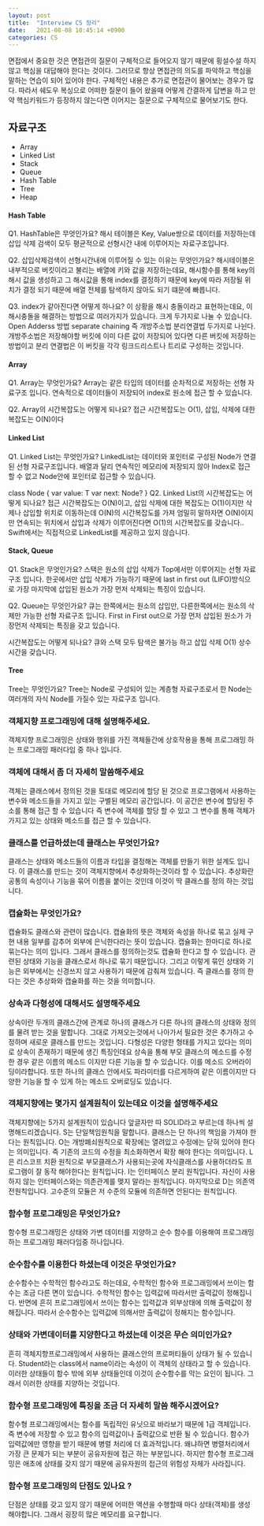```yaml
---
layout: post
title:  "Interview CS 정리"
date:   2021-08-08 10:45:14 +0900
categories: CS
---
```

면접에서 중요한 것은 면접관의 질문이 구체적으로 들어오지 않기 때문에 횡설수설 하지 않고 핵심을 대답해야 한다는 것이다. 그러므로 항상 면접관의 의도를 파악하고 핵심을 말하는 연습이 되어 있어야 한다. 구체적인 내용은 추가로 면접관이 물어보는 경우가 많다. 따라서 쉐도우 복싱으로 어떠한 질문이 들어 왔을때 어떻게 간결하게 답변을 하고 만약 핵심키워드가 등장하지 않는다면 이어지는 질문으로 구체적으로 물어보기도 한다.

## 자료구조
- Array
- Linked List
- Stack
- Queue
- Hash Table
- Tree
- Heap


#### Hash Table
Q1. HashTable은 무엇인가요?
해시 테이블은 Key, Value쌍으로 데이터를 저장하는데 삽입 삭제 검색이 모두 평균적으로 선형시간 내에 이루어지는 자료구조입니다.

Q2. 삽입삭제검색이 선형시간내에 이루어질 수 있는 이유는 무엇인가요?
해시테이블은 내부적으로 버킷이라고 불리는 배열에 키와 값을 저장하는데요, 해시함수를 통해 key의 해시 값을 생성하고 그 해시값을 통해 index를 결정하기 때문에 key에 따라 저장될 위치가 결정 되기 때문에 배열 전체를 탐색하지 않아도 되기 떄문에 빠릅니다.

Q3. index가 같아진다면 어떻게 하나요?
이 상황을 해시 충돌이라고 표현하는데요, 이 해시충돌을 해결하는 방법으로 여러가지가 있습니다. 크게 두가지로 나눌 수 있습니다. Open Adderss 방법 separate chaining 즉 개방주소법 분리연결법 두가지로 나뉜다. 개방주소법은 저장해야할 버킷에 이미 다른 값이 저장되어 있다면 다른 버킷에 저장하는 방법이고 분리 연결법은 이 버킷을 각각 링크드리스트나 트리로 구성하는 것입니다.

#### Array
Q1. Array는 무엇인가요?
Array는 같은 타입의 데이터를 순차적으로 저장하는 선형 자료구조 입니다. 연속적으로 데이터들이 저장되어 index로 원소에 접근 할 수 있습니다.

Q2. Array의 시간복잡도는 어떻게 되나요?
접근 시간복잡도는 O(1), 삽입, 삭제에 대한 복잡도는 O(N)이다

#### Linked List
Q1. Linked List는 무엇인가요?
LinkedList는 데이터와 포인터로 구성된 Node가 연결된 선형 자료구조입니다. 배열과 달리 연속적인 메모리에 저장되지 않아 Index로 접근 할 수 없고 Node안에 포인터로 접근할 수 있습니다.

class Node<T> {
    var value: T
    var next: Node<T>?
}
Q2. Linked List의 시간복잡도는 어떻게 되나요?
접근 시간복잡도는 O(N)이고, 삽입 삭제에 대한 복잡도는 O(1)이지만 삭제나 삽입할 위치로 이동하는데 O(N)의 시간복잡도를 가져 엄밀히 말하자면 O(N)이지만 연속되는 위치에서 삽입과 삭제가 이루어진다면 O(1)의 시간복잡도를 갖습니다..
Swift에서는 직접적으로 LinkedList를 제공하고 있지 않습니다.

#### Stack, Queue
Q1. Stack은 무엇인가요?
스택은 원소의 삽입 삭제가 Top에서만 이루어지는 선형 자료구조 입니다. 한곳에서만 삽입 삭제가 가능하기 때문에 last in first out (LIFO)방식으로 가장 마지막에 삽입된 원소가 가장 먼저 삭제되는 특징이 있습니다.

Q2. Queue는 무엇인가요?
큐는 한쪽에서는 원소의 삽입만, 다른한쪽에서는 원소의 삭제만 가능한 선형 자료구조 입니다. First in First out으로 가장 먼저 삽입된 원소가 가장먼저 삭제되는 특징을 갖고 있습니다.

시간복잡도는 어떻게 되나요?
큐와 스택 모두 탐색은 불가능 하고 삽입 삭제 O(1) 상수시간을 갖습니다.

#### Tree
Tree는 무엇인가요?
Tree는 Node로 구성되어 있는 계층형 자료구조로서 한 Node는 여러개의 자식 Node를 가질수 있는 자료구조 입니다.

### 객체지향 프로그래밍에 대해 설명해주세요.
객체지향 프로그래밍은 상태와 행위를 가진 객체들간에 상호작용을 통해 프로그래밍 하는 프로그래밍 패러다임 중 하나 입니다.


### 객체에 대해서 좀 더 자세히 말씀해주세요
객체는 클래스에서 정의된 것을 토대로 메모리에 할당 된 것으로 프로그램에서 사용하는 변수와 메소드들을 가지고 있는 구별된 메모리 공간입니다. 이 공간은 변수에 할당된 주소를 통해 접근 할 수 있습니다 즉 변수에 객체를 할당 할 수 있고 그 변수를 통해 객체가 가지고 있는 상태와 메소드를 접근 할 수 있습니다.


### 클래스를 언급하셨는데 클래스는 무엇인가요?
클래스는 상태와 메소드들의 이름과 타입을 결정해논 객체를 만들기 위한 설계도 입니다. 이 클래스를 만드는 것이 객체지향에서 추상화하는것이라 할 수 있습니다. 추상화란 공통의 속성이나 기능을 묶어 이름을 붙이는 것인데 이것이 딱 클래스를 정의 하는 것입니다.


### 캡슐화는 무엇인가요?
캡슐화도 클래스와 관련이 많습니다. 캡슐화의 뜻은 객체와 속성을 하나로 묶고 실제 구현 내용 일부를 감추어 외부에 은닉한다라는 뜻이 있습니다. 캡슐화는 한마디로 하나로 묶는다는 의미 입니다. 그래서 클래스를 정의하는것도 캡슐화 한다고 할 수 있습니다. 관련된 상태와 기능을 클래스로서 하나로 묶기 때문입니다. 그리고 이렇게 묶인 상태와 기능은 외부에서는 신경쓰지 않고 사용하기 때문에 감춰져 있습니다. 즉 클래스를 정의 한다는 것은 추상화와 캡슐화를 하는 것을 의미합니다.


### 상속과 다형성에 대해서도 설명해주세요
상속이란 두개의 클래스간에 관계로 하나의 클래스가 다른 하나의 클래스의 상태와 정의를 물려 받는 것을 말합니다. 그대로 가져오는것에서 나아가서 필요한 것은 추가하고 수정하며 새로운 클래스를 만드는 것입니다. 다형성은 다양한 형태를 가지고 있다는 의미로 상속이 존재하기 때문에 생긴 특징인데요 상속을 통해 부모 클래스의 메소드를 수정한 경우 같은 이름의 메소드 이지만 다른 기능을 할 수 있습니다. 이를 메소드 오버라이딩이라합니다. 또한 하나의 클래스 안에서도 파라미터를 다르게하여 같은 이름이지만 다양한 기능을 할 수 있게 하는 메소드 오버로딩도 있습니다.


### 객체지향에는 몇가지 설계원칙이 있는데요 이것을 설명해주세요
객체지향에는 5가지 설계원칙이 있습니다 앞글자만 따 SOLID라고 부르는데 하나씩 설명해드리겠습니다. S는 단일책임원칙을 말합니다. 클래스는 단 하나의 책임을 가져야 한다는 원칙입니다. O는 개방폐쇠원칙으로 확장에는 열려있고 수정에는 닫혀 있어야 한다는 의미입니다. 즉 기존의 코드의 수정을 최소화하면서 확장 해야 한다는 의미입니다. L은 리스코프 치환 원칙으로 부모클래스가 사용되는곳에 자식클래스를 사용하더라도 프로그램이 잘 동작 해야한다는 원칙입니다. I는 인터페이스 분리 원칙입니다. 자신이 사용하지 않는 인터페이스와는 의존관계를 맺지 말라는 원칙입니다. 마지막으로 D는 의존역전원칙입니다. 고수준의 모듈은 저 수준의 모듈에 의존하면 안된다는 원칙입니다.

### 함수형 프로그래밍은 무엇인가요?
함수형 프로그래밍은 상태와 가변 데이터를 지양하고 순수 함수를 이용해여 프로그래밍하는 프로그래밍 패러다임중 하나입니다.


### 순수함수를 이용한다 하셨는데 이것은 무엇인가요?
순수함수는 수학적인 함수라고도 하는데요, 수학적인 함수와 프로그래밍에서 쓰이는 함수는 조금 다른 면이 있습니다. 수학적인 함수는 입력값에 따라서만 출력값이 정해집니다. 반면에 흔히 프로그래밍에서 쓰이는 함수는 입력값과 외부상태에 의해 출력값이 정해집니다. 따라서 순수함수는 입력값에 의해서만 출력값이 정해지는 함수입니다.


### 상태와 가변데이터를 지양한다고 하셨는데 이것은 무슨 의미인가요?
흔히 객체지향프로그래밍에서 사용하는 클래스안의 프로퍼티들이 상태가 될 수 있습니다. Student라는 class에서 name이라는 속성이 이 객체의 상태라고 할 수 있습니다. 이러한 상태들이 함수 밖에 외부 상태들인데 이것이 순수함수를 막는 요인이 됩니다. 그래서 이러한 상태를 지양하는 것입니다.


### 함수형 프로그래밍에 특징을 조금 더 자세히 말씀 해주시겠어요?
함수형 프로그래밍에서는 함수를 독립적인 유닛으로 바라보기 때문에 1급 객체입니다. 즉 변수에 저장할 수 있고 함수의 입력값이나 출력값으로 반환 될 수 있습니다. 함수가 입력값에만 영향을 받기 때문에 병렬 처리에 더 효과적입니다. 왜냐하면 병렬처리에서 가장 큰 문제가 되는 부분이 공유자원에 접근 하는 부분입니다. 하지만 함수형 프로그래밍은 애초에 상태를 갖지 않기 때문에 공유자원의 접근의 위험성 자체가 사라집니다.


### 함수형 프로그래밍의 단점도 있나요 ?
단점은 상태를 갖고 있지 않기 때문에 어떠한 액션을 수행할때 마다 상태(객체)를 생성해야합니다. 그래서 굉장히 많은 메모리를 요구합니다.